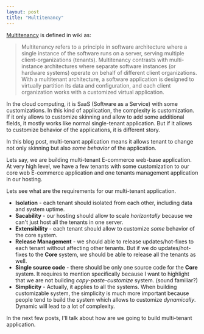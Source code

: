 ```yaml
---
layout: post
title: "Multitenancy"
---
```


[Multitenancy][] is defined in wiki as:

> Multitenancy refers to a principle in software architecture where a single instance of the software runs on a server, serving multiple client-organizations (tenants). Multitenancy contrasts with multi-instance architectures where separate software instances (or hardware systems) operate on behalf of different client organizations. With a multitenant architecture, a software application is designed to virtually partition its data and configuration, and each client organization works with a customized virtual application.

In the cloud computing, it is SaaS (Software as a Service) with some customizations. In this kind of application, the complexity is customization. If it only allows to customize skinning and allow to add some additional fields, it mostly works like normal single-tenant application. But if it allows to customize behavior of the applications, it is different story.

In this blog post, multi-tenant application means it allows tenant to change not only skinning but also _some behavior_ of the application.

Lets say, we are building multi-tenant E-commerce web-base application. At very high level, we have a few tenants with some customization to our core web E-commerce application and one tenants management application in our hosting.

Lets see what are the requirements for our multi-tenant application.

 - **Isolation** - each tenant should isolated from each other, including data and system uptime.
 - **Sacability** - our hosting should allow to scale _horizontally_ because we can't just host all the tenants in one server.
 - **Extensibility** - each tenant should allow to customize _some_ behavior of the core system.
 - **Release Management** - we should able to release updates/hot-fixes to each tenant without affecting other tenants. But if we do updates/hot-fixes to the **Core** system, we should be able to release all the tenants as well.
 - **Single source code** - there should be only one source code for the **Core** system. It requires to mention specifically because I want to highlight that we are not building _copy-paste-customize_ system. (sound familiar?)
 - **Simplicity** - Actually, it applies to all the systems. When building customizable system, the simplicity is much more important because people tend to build the system which allows to customize _dynamically_. Dynamic will lead to a lot of complexity.

 In the next few posts, I'll talk about how are we going to build multi-tenant application.

 [Multitenancy]: http://en.wikipedia.org/wiki/Multitenancy
